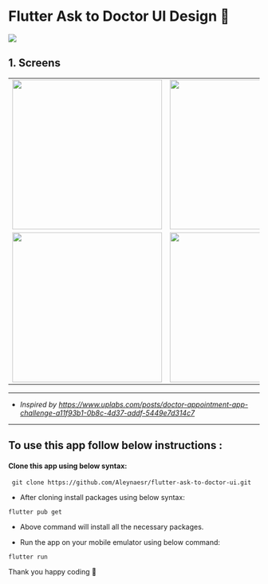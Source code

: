 # Flutter Ask to Doctor UI Design 🎈
<a href="https://hits.seeyoufarm.com"><img src="https://hits.seeyoufarm.com/api/count/incr/badge.svg?url=https%3A%2F%2Fgithub.com%2Faleynaesr&count_bg=%23151515&title_bg=%23FF7BD4&icon=flutter.svg&icon_color=%2302D8FF&title=hits&edge_flat=false"/></a>

## 1. Screens
 
 <table>
   <tbody>
      <tr>
         <td><img src="https://user-images.githubusercontent.com/45822686/155794026-0b56927f-c2f0-44b3-9e04-42804277820d.png" height=300pm></td>
         <td><img src="https://user-images.githubusercontent.com/45822686/155794035-3a1128a2-1665-4711-8c95-f4790b9fdb19.png" height=300pm></td>
         <td><img src="https://user-images.githubusercontent.com/45822686/155794045-89679810-3d5a-42f4-b36a-58421ef22b6e.png" height=300pm></td>
      </tr>
      <tr>
         <td><img src="https://user-images.githubusercontent.com/45822686/155851797-c280be72-2810-484f-827c-a322d816efcd.png" height=300pm></td>
         <td><img src="https://user-images.githubusercontent.com/45822686/155851799-4aa68b6e-0452-460a-a5f9-2930484dfe4c.png" height=300pm></td>
         <td><img src="https://user-images.githubusercontent.com/45822686/155851800-c58dc059-ccff-4688-bad3-56fa50eeff88.png" height=300pm></td>
          <td><img src="https://user-images.githubusercontent.com/45822686/156031064-7196a2b6-32e4-4f9d-aef3-9df1f06bdb39.gif" height=300pm></td>
   </tbody>
</table>
 

  
  <hr> </hr>
  
* _Inspired by https://www.uplabs.com/posts/doctor-appointment-app-challenge-a11f93b1-0b8c-4d37-addf-5449e7d314c7_
  
<hr> </hr>

## To use this app follow below instructions :
#### Clone this app using below syntax:

``` git clone https://github.com/Aleynaesr/flutter-ask-to-doctor-ui.git```

* After cloning install packages using below syntax:

``` flutter pub get ```

* Above command will install all the necessary packages.

* Run the app on your mobile emulator using below command:

``` flutter run ```

Thank you happy coding  🎈

